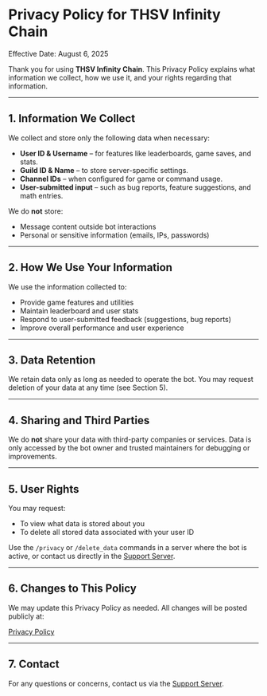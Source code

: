 # Privacy Policy for THSV Infinity Chain

Effective Date: August 6, 2025

Thank you for using **THSV Infinity Chain**. This Privacy Policy explains what information we collect, how we use it, and your rights regarding that information.

---

## 1. Information We Collect

We collect and store only the following data when necessary:

- **User ID & Username** – for features like leaderboards, game saves, and stats.
- **Guild ID & Name** – to store server-specific settings.
- **Channel IDs** – when configured for game or command usage.
- **User-submitted input** – such as bug reports, feature suggestions, and math entries.

We do **not** store:
- Message content outside bot interactions
- Personal or sensitive information (emails, IPs, passwords)

---

## 2. How We Use Your Information

We use the information collected to:

- Provide game features and utilities
- Maintain leaderboard and user stats
- Respond to user-submitted feedback (suggestions, bug reports)
- Improve overall performance and user experience

---

## 3. Data Retention

We retain data only as long as needed to operate the bot. You may request deletion of your data at any time (see Section 5).

---

## 4. Sharing and Third Parties

We do **not** share your data with third-party companies or services. Data is only accessed by the bot owner and trusted maintainers for debugging or improvements.

---

## 5. User Rights

You may request:
- To view what data is stored about you
- To delete all stored data associated with your user ID

Use the `/privacy` or `/delete_data` commands in a server where the bot is active, or contact us directly in the [Support Server](https://discord.gg/YOUR_SUPPORT_SERVER).

---

## 6. Changes to This Policy

We may update this Privacy Policy as needed. All changes will be posted publicly at:

[Privacy Policy](https://github.com/suraruisuh/thsv-infinity-chain/edit/main/THSV_Privacy_Policy.md)

---

## 7. Contact

For any questions or concerns, contact us via the [Support Server](https://discord.gg/6QPgp6dkux).
